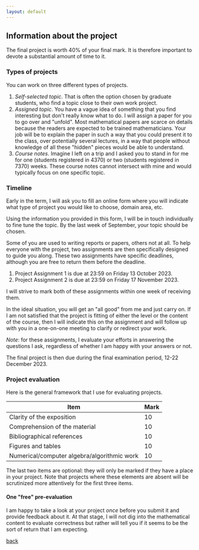 ```yaml
---
layout: default
---
```


## Information about the project

The final project is worth 40% of your final mark. It is therefore important to devote a substantial amount of time to it.

### Types of projects

You can work on three different types of projects.
1. *Self-selected topic*. That is often the option chosen by graduate students, who find a topic close to their own work project.
2. *Assigned topic*. You have a vague idea of something that you find interesting but don't really know what to do. I will assign a paper for you to go over and "unfold". Most mathematical papers are scarce on details because the readers are expected to be trained mathematicians. Your job will be to explain the paper in such a way that you could present it to the class, over potentially several lectures, in a way that people without knowledge of all these "hidden" pieces would be able to understand.
3. *Course notes*. Imagine I left on a trip and I asked you to stand in for me for one (students registered in 4370) or two (students registered in 7370) weeks. These course notes cannot intersect with mine and would typically focus on one specific topic.

### Timeline

Early in the term, I will ask you to fill an online form where you will indicate what type of project you would like to choose, domain area, etc. 

Using the information you provided in this form, I will be in touch individually to fine tune the topic. By the last week of September, your topic should be chosen.

Some of you are used to writing reports or papers, others not at all. To help everyone with the project, two assignments are then specifically designed to guide you along. These two assignments have specific deadlines, although you are free to return them before the deadline.
1. Project Assignment 1 is due at 23:59 on Friday 13 October 2023.
2. Project Assignment 2 is due at 23:59 on Friday 17 November 2023.

I will strive to mark both of these assignments within one week of receiving them. 

In the ideal situation, you will get an "all good" from me and just carry on. If I am not satisfied that the project is fitting of either the level or the content of the course, then I will indicate this on the assignment and will follow up with you in a one-on-one meeting to clarify or redirect your work.

*Note*: for these assignments, I evaluate your efforts in answering the questions I ask, regardless of whether I am happy with your answers or not.

The final project is then due during the final examination period, 12-22 December 2023.

### Project evaluation

Here is the general framework that I use for evaluating projects.

| Item | Mark |
|------|------|
| Clarity of the exposition | 10 | 
| Comprehension of the material | 10 |
| Bibliographical references | 10 |
| Figures and tables | 10 |
| Numerical/computer algebra/algorithmic work | 10 |

The last two items are optional: they will only be marked if they have a place in your project. Note that projects where these elements are absent will be scrutinized more attentively for the first three items.

#### One "free" pre-evaluation

I am happy to take a look at your project *once* before you submit it and provide feedback about it. At that stage, I will not dig into the mathematical content to evaluate correctness but rather will tell you if it seems to be the sort of return that I am expecting.

[back](./)

